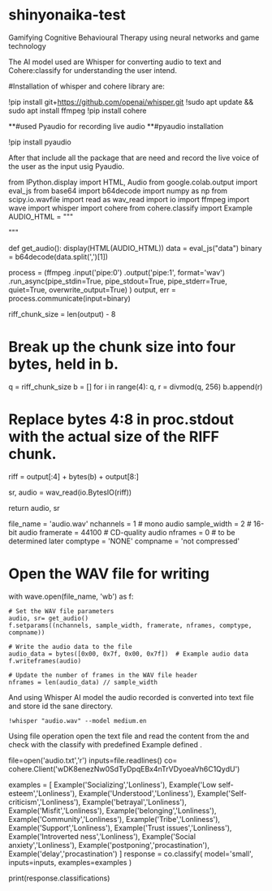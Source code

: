 # shinyonaika-test

Gamifying Cognitive Behavioural Therapy using neural networks and game technology

The AI model used are Whisper for converting audio to text and Cohere:classify for understanding the user intend.

#Installation of whisper and cohere library are:

!pip install git+https://github.com/openai/whisper.git 
!sudo apt update && sudo apt install ffmpeg
!pip install cohere

**#used Pyaudio for recording live audio
**#pyaudio installation

!pip install pyaudio

After that include all the package that are need and record the live voice of the user as the input usig Pyaudio.

from IPython.display import HTML, Audio
from google.colab.output import eval_js
from base64 import b64decode
import numpy as np
from scipy.io.wavfile import read as wav_read
import io
import ffmpeg
import wave
import whisper
import cohere
from cohere.classify import Example
AUDIO_HTML = """
<script>
var my_div = document.createElement("DIV");
var my_p = document.createElement("P");
var my_btn = document.createElement("BUTTON");
var t = document.createTextNode("Press to start recording");
my_btn.appendChild(t);
//my_p.appendChild(my_btn);
my_div.appendChild(my_btn);
document.body.appendChild(my_div);
var base64data = 0;
var reader;
var recorder, gumStream;
var recordButton = my_btn;
var handleSuccess = function(stream) {
  gumStream = stream;
  var options = {
    //bitsPerSecond: 8000, //chrome seems to ignore, always 48k
    mimeType : 'audio/webm;codecs=opus'
    //mimeType : 'audio/webm;codecs=pcm'
  };            
  //recorder = new MediaRecorder(stream, options);
  recorder = new MediaRecorder(stream);
  recorder.ondataavailable = function(e) {            
    var url = URL.createObjectURL(e.data);
    var preview = document.createElement('audio');
    preview.controls = true;
    preview.src = url;
    document.body.appendChild(preview);
    reader = new FileReader();
    reader.readAsDataURL(e.data); 
    reader.onloadend = function() {
      base64data = reader.result;
      //console.log("Inside FileReader:" + base64data);
    }
  };
  recorder.start();
  };
recordButton.innerText = "Recording... press to stop";
navigator.mediaDevices.getUserMedia({audio: true}).then(handleSuccess);
function toggleRecording() {
  if (recorder && recorder.state == "recording") {
      recorder.stop();
      gumStream.getAudioTracks()[0].stop();
      recordButton.innerText = "Saving the recording... pls wait!"
  }
}
// https://stackoverflow.com/a/951057
function sleep(ms) {
  return new Promise(resolve => setTimeout(resolve, ms));
}
var data = new Promise(resolve=>{
//recordButton.addEventListener("click", toggleRecording);
recordButton.onclick = ()=>{
toggleRecording()
sleep(2000).then(() => {
  // wait 2000ms for the data to be available...
  // ideally this should use something like await...
  //console.log("Inside data:" + base64data)
  resolve(base64data.toString())
});
}
});
      
</script>
"""

def get_audio():
  display(HTML(AUDIO_HTML))
  data = eval_js("data")
  binary = b64decode(data.split(',')[1])
  
  process = (ffmpeg
    .input('pipe:0')
    .output('pipe:1', format='wav')
    .run_async(pipe_stdin=True, pipe_stdout=True, pipe_stderr=True, quiet=True, overwrite_output=True)
  )
  output, err = process.communicate(input=binary)
  
  riff_chunk_size = len(output) - 8
  # Break up the chunk size into four bytes, held in b.
  q = riff_chunk_size
  b = []
  for i in range(4):
      q, r = divmod(q, 256)
      b.append(r)

  # Replace bytes 4:8 in proc.stdout with the actual size of the RIFF chunk.
  riff = output[:4] + bytes(b) + output[8:]

  sr, audio = wav_read(io.BytesIO(riff))

  return audio, sr

file_name = 'audio.wav'
nchannels = 1  # mono audio
sample_width = 2  # 16-bit audio
framerate = 44100  # CD-quality audio
nframes = 0  # to be determined later
comptype = 'NONE'
compname = 'not compressed'

# Open the WAV file for writing
with wave.open(file_name, 'wb') as f:

    # Set the WAV file parameters
    audio, sr= get_audio()
    f.setparams((nchannels, sample_width, framerate, nframes, comptype, compname))

    # Write the audio data to the file
    audio_data = bytes([0x00, 0x7f, 0x00, 0x7f])  # Example audio data
    f.writeframes(audio)

    # Update the number of frames in the WAV file header
    nframes = len(audio_data) // sample_width
    

And using Whisper AI model the audio recorded is converted into text file and store id the sane directory.

    !whisper "audio.wav" --model medium.en

Using file operation open the text file and read the content from the and check with the classify with predefined Example defined .

 file=open('audio.txt','r')
inputs=file.readlines()
co= cohere.Client('wDK8enezNw0SdTyDpqEBx4nTrVDyoeaVh6C1QydU')

examples = [
            Example('Socializing','Lonliness'),
            Example('Low self-esteem','Lonliness'),
            Example('Understood','Lonliness'),
            Example('Self-criticism','Lonliness'),
            Example('betrayal','Lonliness'),
            Example('Misfit','Lonliness'),
            Example('belonging','Lonliness'),
            Example('Community','Lonliness'),
            Example('Tribe','Lonliness'),
            Example('Support','Lonliness'),
            Example('Trust issues','Lonliness'),
            Example('Introverted ness','Lonliness'),
            Example('Social anxiety','Lonliness'),
            Example('postponing','procastination'),
            Example('delay','procastination')
            ]
response = co.classify(
  model='small',
  inputs=inputs,
  examples=examples
)

print(response.classifications)


